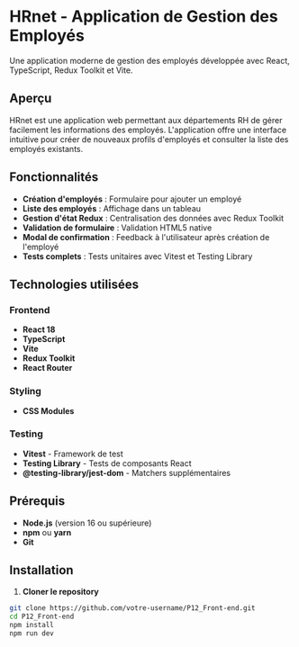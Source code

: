 # HRnet - Application de Gestion des Employés

Une application moderne de gestion des employés développée avec React, TypeScript, Redux Toolkit et Vite.


## Aperçu

HRnet est une application web permettant aux départements RH de gérer facilement les informations des employés. L'application offre une interface intuitive pour créer de nouveaux profils d'employés et consulter la liste des employés existants.

## Fonctionnalités

-  **Création d'employés** : Formulaire pour ajouter un employé
-  **Liste des employés** : Affichage dans un tableau
-  **Gestion d'état Redux** : Centralisation des données avec Redux Toolkit
-  **Validation de formulaire** : Validation HTML5 native
-  **Modal de confirmation** : Feedback à l'utilisateur après création de l'employé
-  **Tests complets** : Tests unitaires avec Vitest et Testing Library

## Technologies utilisées

### Frontend
- **React 18**
- **TypeScript**
- **Vite**
- **Redux Toolkit**
- **React Router**

### Styling
- **CSS Modules**

### Testing
- **Vitest** - Framework de test
- **Testing Library** - Tests de composants React
- **@testing-library/jest-dom** - Matchers supplémentaires


##  Prérequis

- **Node.js** (version 16 ou supérieure)
- **npm** ou **yarn**
- **Git**

##  Installation

1. **Cloner le repository**
```bash
git clone https://github.com/votre-username/P12_Front-end.git
cd P12_Front-end
npm install
npm run dev
